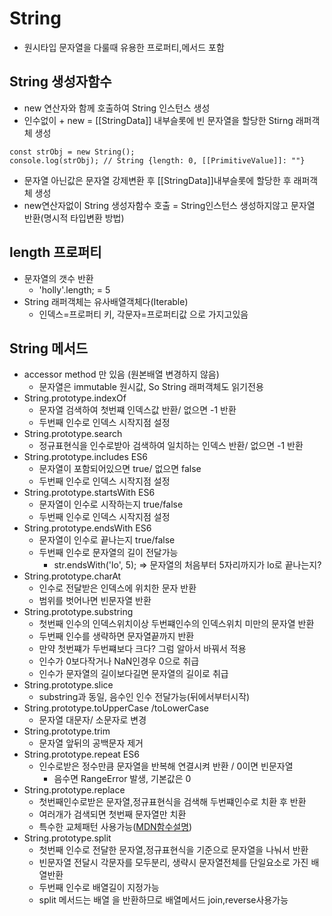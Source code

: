 # String
- 원시타입 문자열을 다룰때 유용한 프로퍼티,메서드 포함

## String 생성자함수
- new 연산자와 함께 호출하여 String 인스턴스 생성
- 인수없이 + new = [[StringData]] 내부슬롯에 빈 문자열을 할당한 Stirng 래퍼객체 생성
```
const strObj = new String();
console.log(strObj); // String {length: 0, [[PrimitiveValue]]: ""}
```
- 문자열 아닌값은 문자열 강제변환 후 [[StringData]]내부슬롯에 할당한 후 래퍼객체 생성
- new연산자없이 String 생성자함수 호출 = String인스턴스 생성하지않고 문자열 반환(명시적 타입변환 방법)  

## length 프로퍼티
- 문자열의 갯수 반환
    - 'holly'.length; = 5
- String 래퍼객체는 유사배열객체다(Iterable)
    - 인덱스=프로퍼티 키, 각문자=프로퍼티값 으로 가지고있음

## String 메서드
- accessor method 만 있음 (원본배열 변경하지 않음)
    - 문자열은 immutable 원시값, So String 래퍼객체도 읽기전용
- String.prototype.indexOf
    - 문자열 검색하여 첫번쨰 인덱스값 반환/ 없으면 -1 반환
    - 두번째 인수로 인덱스 시작지점 설정
- String.prototype.search
    - 정규표현식을 인수로받아 검색하여 일치하는 인덱스 반환/ 없으면 -1 반환
- String.prototype.includes ES6
    - 문자열이 포함되어있으면 true/ 없으면 false
    - 두번째 인수로 인덱스 시작지점 설정
- String.prototype.startsWith ES6
    - 문자열이 인수로 시작하는지 true/false
    - 두번째 인수로 인덱스 시작지점 설정
- String.prototype.endsWith ES6
    - 문자열이 인수로 끝나는지 true/false
    - 두번째 인수로 문자열의 길이 전달가능
        - str.endsWith('lo', 5); => 문자열의 처음부터 5자리까지가 lo로 끝나는지?
- String.prototype.charAt
    - 인수로 전달받은 인덱스에 위치한 문자 반환
    - 범위를 벗어나면 빈문자열 반환
- String.prototype.substring
    - 첫번째 인수의 인덱스위치이상 두번쨰인수의 인덱스위치 미만의 문자열 반환
    - 두번째 인수를 생략하면 문자열끝까지 반환
    - 만약 첫번쨰가 두번쨰보다 크다? 그럼 알아서 바꿔서 적용
    - 인수가 0보다작거나 NaN인경우 0으로 취급
    - 인수가 문자열의 길이보다길면 문자열의 길이로 취급
- String.prototype.slice
    - substring과 동일, 음수인 인수 전달가능(뒤에서부터시작)
- String.prototype.toUpperCase /toLowerCase
    - 문자열 대문자/ 소문자로 변경
- String.prototype.trim
    - 문자열 앞뒤의 공백문자 제거
- String.prototype.repeat ES6
    - 인수로받은 정수만큼 문자열을 반복해 연결시켜 반환 / 0이면 빈문자열
        - 음수면 RangeError 발생, 기본값은 0
- String.prototype.replace
    - 첫번째인수로받은 문자열,정규표현식을 검색해 두번쨰인수로 치환 후 반환
    - 여러개가 검색되면 첫번째 문자열만 치환
    - 특수한 교체패턴 사용가능([MDN함수설명](https://developer.mozilla.org/ko/docs/Web/JavaScript/Reference/Global_Objects/String/replace))
- String.prototype.split
    - 첫번째 인수로 전달한 문자열,정규표현식을 기준으로 문자열을 나눠서 반환
    - 빈문자열 전달시 각문자를 모두분리, 생략시 문자열전체를 단일요소로 가진 배열반환
    - 두번째 인수로 배열길이 지정가능
    - split 메서드는 배열 을 반환하므로 배열메서드 join,reverse사용가능
